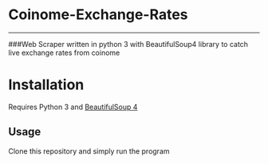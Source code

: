 # Coinome-Exchange-Rates
---
###Web Scraper written in python 3 with BeautifulSoup4 library to catch live exchange rates from coinome

# Installation
Requires Python 3 and [BeautifulSoup 4](https://www.crummy.com/software/BeautifulSoup/bs4/doc/#installing-beautiful-soup)

## Usage
Clone this repository and simply run the program
